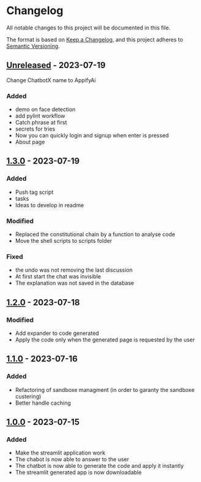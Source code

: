 # Changelog

All notable changes to this project will be documented in this file.

The format is based on [Keep a Changelog](https://keepachangelog.com/en/1.0.0/),
and this project adheres to [Semantic Versioning](https://semver.org/spec/v2.0.0.html).

## [Unreleased] - 2023-07-19

Change ChatbotX name to AppifyAi

### Added

- demo on face detection
- add pylint workflow
- Catch phrase at first
- secrets for tries
- Now you can quickly login and signup when enter is pressed
- About page

## [1.3.0] - 2023-07-19

### Added

- Push tag script
- tasks
- Ideas to develop in readme

### Modified

- Replaced the constitutional chain by a function to analyse code
- Move the shell scripts to scripts folder

### Fixed

- the undo was not removing the last discussion
- At first start the chat was invisible
- The explanation was not saved in the database

## [1.2.0] - 2023-07-18

### Modified

- Add expander to code generated
- Apply the code only when the generated page is requested by the user

## [1.1.0] - 2023-07-16

### Added

- Refactoring of sandboxe managment (in order to garanty the sandboxe custering)
- Better handle caching

## [1.0.0] - 2023-07-15

### Added

- Make the streamlit application work
- The chabot is now able to answer to the user
- The chatbot is now able to generate the code and apply it instantly
- The streamlit generated app is now downloadable

[unreleased]: https://github.com/Gamma-Software/AppifyAi/compare/v1.3.0...HEAD
[1.3.0]: https://github.com/Gamma-Software/AppifyAi/compare/v1.2.0...v1.3.0
[1.2.0]: https://github.com/Gamma-Software/AppifyAi/compare/v1.1.0...v1.2.0
[1.1.0]: https://github.com/Gamma-Software/AppifyAi/compare/v1.0.0...v1.1.0
[1.0.0]: https://github.com/Gamma-Software/AppifyAi/releases/tag/v1.0.0